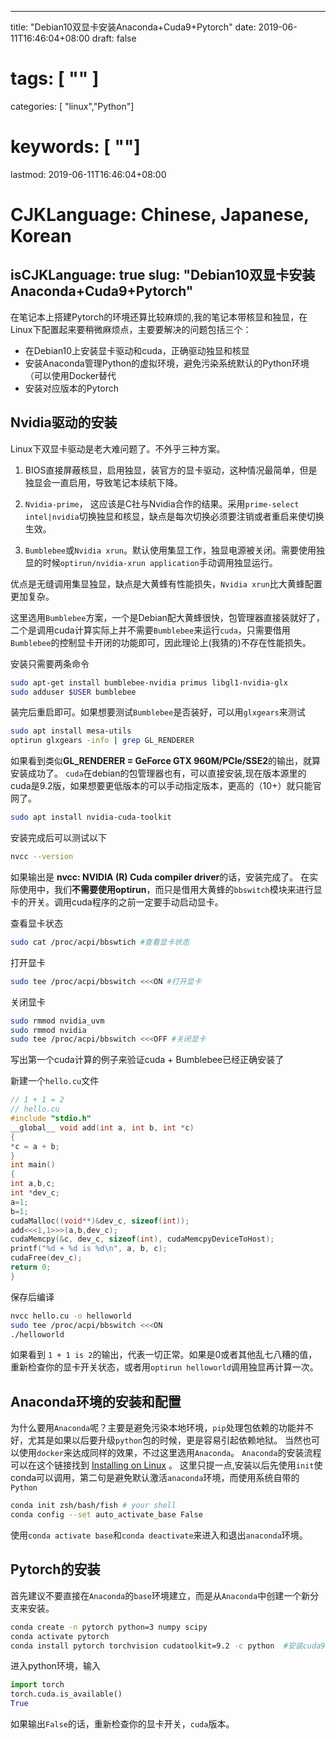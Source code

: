 
---
title: "Debian10双显卡安装Anaconda+Cuda9+Pytorch"
date: 2019-06-11T16:46:04+08:00
draft: false
# tags: [ "" ]
categories: [ "linux","Python"]
# keywords: [ ""]
lastmod: 2019-06-11T16:46:04+08:00
# CJKLanguage: Chinese, Japanese, Korean
isCJKLanguage: true
slug: "Debian10双显卡安装Anaconda+Cuda9+Pytorch"
---

在笔记本上搭建Pytorch的环境还算比较麻烦的,我的笔记本带核显和独显，在Linux下配置起来要稍微麻烦点，主要要解决的问题包括三个：

- 在Debian10上安装显卡驱动和cuda，正确驱动独显和核显
- 安装Anaconda管理Python的虚拟环境，避免污染系统默认的Python环境（可以使用Docker替代
- 安装对应版本的Pytorch

## Nvidia驱动的安装

Linux下双显卡驱动是老大难问题了。不外乎三种方案。

1. BIOS直接屏蔽核显，启用独显，装官方的显卡驱动，这种情况最简单，但是独显会一直启用，导致笔记本续航下降。

2. `Nvidia-prime`， 这应该是C社与Nvidia合作的结果。采用`prime-select intel|nvidia`切换独显和核显，缺点是每次切换必须要注销或者重启来使切换生效。

3. `Bumblebee`或`Nvidia xrun`。默认使用集显工作，独显电源被关闭。需要使用独显的时候`optirun/nvidia-xrun application`手动调用独显运行。

优点是无缝调用集显独显，缺点是大黄蜂有性能损失，`Nvidia xrun`比大黄蜂配置更加复杂。

这里选用`Bumblebee`方案，一个是Debian配大黄蜂很快，包管理器直接装就好了，二个是调用cuda计算实际上并不需要`Bumblebee`来运行`cuda`，只需要借用
`Bumblebee`的控制显卡开闭的功能即可，因此理论上(我猜的)不存在性能损失。

安装只需要两条命令

```bash
sudo apt-get install bumblebee-nvidia primus libgl1-nvidia-glx
sudo adduser $USER bumblebee
```

装完后重启即可。如果想要测试`Bumblebee`是否装好，可以用`glxgears`来测试

```bash
sudo apt install mesa-utils
optirun glxgears -info | grep GL_RENDERER
```

如果看到类似**GL_RENDERER   = GeForce GTX 960M/PCIe/SSE2**的输出，就算安装成功了。
`cuda`在debian的包管理器也有，可以直接安装,现在版本源里的cuda是9.2版，如果想要更低版本的可以手动指定版本，更高的（10+）就只能官网了。

```bash
sudo apt install nvidia-cuda-toolkit
```

安装完成后可以测试以下

```bash
nvcc --version
```

如果输出是 **nvcc: NVIDIA (R) Cuda compiler driver**的话，安装完成了。
在实际使用中，我们**不需要使用optirun**，而只是借用大黄蜂的`bbswitch`模块来进行显卡的开关。调用cuda程序的之前一定要手动启动显卡。

查看显卡状态

```bash
sudo cat /proc/acpi/bbswtich #查看显卡状态
```

打开显卡

```bash
sudo tee /proc/acpi/bbswitch <<<ON #打开显卡
```

关闭显卡

```bash
sudo rmmod nvidia_uvm
sudo rmmod nvidia
sudo tee /proc/acpi/bbswitch <<<OFF #关闭显卡
```

写出第一个cuda计算的例子来验证cuda + Bumblebee已经正确安装了

新建一个`hello.cu`文件

```cpp
// 1 + 1 = 2
// hello.cu
#include "stdio.h"
__global__ void add(int a, int b, int *c)
{
*c = a + b;
}
int main()
{
int a,b,c;
int *dev_c;
a=1;
b=1;
cudaMalloc((void**)&dev_c, sizeof(int));
add<<<1,1>>>(a,b,dev_c);
cudaMemcpy(&c, dev_c, sizeof(int), cudaMemcpyDeviceToHost);
printf("%d + %d is %d\n", a, b, c);
cudaFree(dev_c);
return 0;
}
```

保存后编译

```bash
nvcc hello.cu -o helloworld
sudo tee /proc/acpi/bbswitch <<<ON
./helloworld
```

如果看到 `1 + 1 is 2`的输出，代表一切正常。如果是0或者其他乱七八糟的值，重新检查你的显卡开关状态，或者用`optirun helloworld`调用独显再计算一次。

## Anaconda环境的安装和配置

为什么要用`Anaconda`呢？主要是避免污染本地环境，`pip`处理包依赖的功能并不好，尤其是如果以后要升级`python`包的时候，更是容易引起依赖地狱。
当然也可以使用`docker`来达成同样的效果，不过这里选用`Anaconda`。
`Anaconda`的安装流程可以在这个链接找到 [Installing on Linux](https://docs.anaconda.com/anaconda/install/linux/) 。
这里只提一点,安装以后先使用`init`使conda可以调用，第二句是避免默认激活`anaconda`环境，而使用系统自带的`Python`

```bash
conda init zsh/bash/fish # your shell
conda config --set auto_activate_base False
```

使用`conda activate base`和`conda deactivate`来进入和退出`anaconda`环境。

## Pytorch的安装

首先建议不要直接在`Anaconda`的`base`环境建立，而是从`Anaconda`中创建一个新分支来安装。

```bash
conda create -n pytorch python=3 numpy scipy
conda activate pytorch
conda install pytorch torchvision cudatoolkit=9.2 -c python  #安装cuda9.2版本的Pytorch
```

进入python环境，输入

```python
import torch
torch.cuda.is_available()
True
```
如果输出`False`的话，重新检查你的显卡开关，`cuda`版本。



